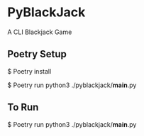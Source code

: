 # PyBlackJack
A CLI Blackjack Game

## Poetry Setup
$ Poetry install

$ Poetry run python3 ./pyblackjack/__main__.py

## To Run 
$ Poetry run python3 ./pyblackjack/__main__.py